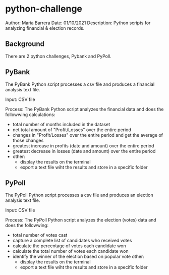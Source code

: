 # python-challenge
Author: Maria Barrera
Date: 01/10/2021
Description:  Python scripts for analyzing financial & election records.

## Background
There are 2 python challenges, Pybank and PyPoll.

## PyBank
The PyBank Python script processes a csv file and produces a financial analysis text file.

Input: 
CSV file

Process:
The PyBank Python script analyzes the financial data and does the followwing calculations:
  * total number of months included in the dataset
  * net total amount of "Profit/Losses" over the entire period
  * changes in "Profit/Losses" over the entire period and get the average of those changes
  * greatest increase in profits (date and amount) over the entire period
  * greatest decrease in losses (date and amount) over the entire period
  * other:
    - display the results on the terminal
    - export a text file wiht the results and store in a specific folder


## PyPoll
The PyPoll Python script processes a csv file and produces an election analysis text file.

Input: 
CSV file

Process:
The PyPoll Python script analyzes the election (votes) data and does the followwing:
  * total number of votes cast
  * capture a complete list of candidates who received votes
  * calculate the percentage of votes each candidate won
  * calculate the total number of votes each candidate won
  * identify the winner of the election based on popular vote
  other:
    - display the results on the terminal
    - export a text file wiht the results and store in a specific folder

